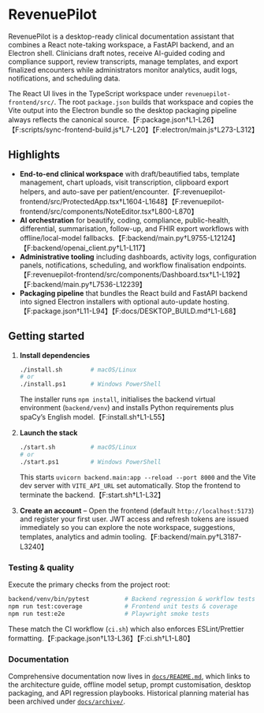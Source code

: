 # RevenuePilot

RevenuePilot is a desktop-ready clinical documentation assistant that
combines a React note-taking workspace, a FastAPI backend, and an
Electron shell. Clinicians draft notes, receive AI-guided coding and
compliance support, review transcripts, manage templates, and export
finalized encounters while administrators monitor analytics, audit logs,
notifications, and scheduling data.

The React UI lives in the TypeScript workspace under
`revenuepilot-frontend/src/`. The root `package.json` builds that
workspace and copies the Vite output into the Electron bundle so the
desktop packaging pipeline always reflects the canonical source.【F:package.json†L1-L26】【F:scripts/sync-frontend-build.js†L7-L20】【F:electron/main.js†L273-L312】

## Highlights

- **End-to-end clinical workspace** with draft/beautified tabs, template
  management, chart uploads, visit transcription, clipboard export
  helpers, and auto-save per patient/encounter.【F:revenuepilot-frontend/src/ProtectedApp.tsx†L1604-L1648】【F:revenuepilot-frontend/src/components/NoteEditor.tsx†L800-L870】
- **AI orchestration** for beautify, coding, compliance, public-health,
  differential, summarisation, follow-up, and FHIR export workflows with
  offline/local-model fallbacks.【F:backend/main.py†L9755-L12124】【F:backend/openai_client.py†L1-L117】
- **Administrative tooling** including dashboards, activity logs,
  configuration panels, notifications, scheduling, and workflow
  finalisation endpoints.【F:revenuepilot-frontend/src/components/Dashboard.tsx†L1-L192】【F:backend/main.py†L7536-L12239】
- **Packaging pipeline** that bundles the React build and FastAPI backend
  into signed Electron installers with optional auto-update hosting.【F:package.json†L11-L94】【F:docs/DESKTOP_BUILD.md†L1-L68】

## Getting started

1. **Install dependencies**
   ```bash
   ./install.sh        # macOS/Linux
   # or
   ./install.ps1       # Windows PowerShell
   ```
   The installer runs `npm install`, initialises the backend virtual
   environment (`backend/venv`) and installs Python requirements plus
   spaCy’s English model.【F:install.sh†L1-L55】

2. **Launch the stack**
   ```bash
   ./start.sh          # macOS/Linux
   # or
   ./start.ps1         # Windows PowerShell
   ```
   This starts `uvicorn backend.main:app --reload --port 8000` and the
   Vite dev server with `VITE_API_URL` set automatically. Stop the
   frontend to terminate the backend.【F:start.sh†L1-L32】

3. **Create an account** – Open the frontend (default
   `http://localhost:5173`) and register your first user. JWT access and
   refresh tokens are issued immediately so you can explore the note
   workspace, suggestions, templates, analytics and admin tooling.【F:backend/main.py†L3187-L3240】

### Testing & quality

Execute the primary checks from the project root:

```bash
backend/venv/bin/pytest          # Backend regression & workflow tests
npm run test:coverage            # Frontend unit tests & coverage
npm run test:e2e                 # Playwright smoke tests
```

These match the CI workflow (`ci.sh`) which also enforces ESLint/Prettier
formatting.【F:package.json†L13-L36】【F:ci.sh†L1-L80】

### Documentation

Comprehensive documentation now lives in [`docs/README.md`](docs/README.md),
which links to the architecture guide, offline model setup, prompt
customisation, desktop packaging, and API regression playbooks. Historical
planning material has been archived under [`docs/archive/`](docs/archive).
